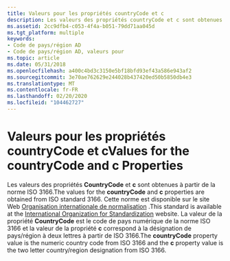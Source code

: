 ```yaml
---
title: Valeurs pour les propriétés countryCode et c
description: Les valeurs des propriétés countryCode et c sont obtenues à partir de la norme ISO 3166.
ms.assetid: 2cc9dfb4-c053-4f4a-b051-79dd71aa045d
ms.tgt_platform: multiple
keywords:
- Code de pays/région AD
- Code de pays/région AD, valeurs pour
ms.topic: article
ms.date: 05/31/2018
ms.openlocfilehash: a400c4bd3c3150e5bf18bfd93ef43a586e943af2
ms.sourcegitcommit: 3e70ae762629e244028b437420ed50b5850db4e3
ms.translationtype: MT
ms.contentlocale: fr-FR
ms.lasthandoff: 02/20/2020
ms.locfileid: "104462727"
---
```

# <a name="values-for-the-countrycode-and-c-properties"></a><span data-ttu-id="e47c3-105">Valeurs pour les propriétés countryCode et c</span><span class="sxs-lookup"><span data-stu-id="e47c3-105">Values for the countryCode and c Properties</span></span>

<span data-ttu-id="e47c3-106">Les valeurs des propriétés **CountryCode** et **c** sont obtenues à partir de la norme ISO 3166.</span><span class="sxs-lookup"><span data-stu-id="e47c3-106">The values for the **countryCode** and **c** properties are obtained from ISO standard 3166.</span></span> <span data-ttu-id="e47c3-107">Cette norme est disponible sur le site Web [Organisation internationale de normalisation](https://www.iso.org/) .</span><span class="sxs-lookup"><span data-stu-id="e47c3-107">This standard is available at the [International Organization for Standardization](https://www.iso.org/) website.</span></span> <span data-ttu-id="e47c3-108">La valeur de la propriété **CountryCode** est le code de pays numérique de la norme ISO 3166 et la valeur de la propriété **c** correspond à la désignation de pays/région à deux lettres à partir de ISO 3166.</span><span class="sxs-lookup"><span data-stu-id="e47c3-108">The **countryCode** property value is the numeric country code from ISO 3166 and the **c** property value is the two letter country/region designation from ISO 3166.</span></span>

 

 




